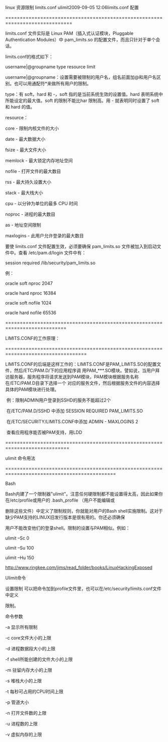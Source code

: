   

linux 资源限制 limits.conf ulimit2009-09-05 12:06limits.conf 配置

=============================================================================

limits.conf 文件实际是 Linux PAM（插入式认证模块，Pluggable Authentication Modules）中 pam_limits.so 的配置文件，而且只针对于单个会话。

limits.conf的格式如下：

username|@groupname type resource limit

username|@groupname：设置需要被限制的用户名，组名前面加@和用户名区别。也可以用通配符*来做所有用户的限制。

type：有 soft，hard 和 -，soft 指的是当前系统生效的设置值。hard 表明系统中所能设定的最大值。soft 的限制不能比har 限制高。用 - 就表明同时设置了 soft 和 hard 的值。

resource：

core - 限制内核文件的大小

date - 最大数据大小

fsize - 最大文件大小

memlock - 最大锁定内存地址空间

nofile - 打开文件的最大数目

rss - 最大持久设置大小

stack - 最大栈大小

cpu - 以分钟为单位的最多 CPU 时间

noproc - 进程的最大数目

as - 地址空间限制

maxlogins - 此用户允许登录的最大数目

要使 limits.conf 文件配置生效，必须要确保 pam_limits.so 文件被加入到启动文件中。查看 /etc/pam.d/login 文件中有：

session required /lib/security/pam_limits.so

例：

oracle soft nproc 2047 

oracle hard nproc 16384 

oracle soft nofile 1024 

oracle hard nofile 65536

===========================================================================

 LIMITS.CONF的工作原理：

==================================================================================

LIMITS.CONF的后端是这样工作的：LIMITS.CONF是PAM_LIMITS.SO的配置文件，然后/ETC/PAM.D/下的应用程序调 用PAM_***.SO模块。譬如说，当用户拜访服务器，服务程序将请求发送到PAM模块，PAM模块根据服务名称在/ETC/PAM.D目录下选择一个 对应的服务文件，然后根据服务文件的内容选择具体的PAM模块进行处理。

 

​    例：限制ADMIN用户登录到SSHD的服务不能超过2个

 

 

​    在/ETC/PAM.D/SSHD 中添加 SESSION REQUIRED PAM_LIMITS.SO

 

 

​    在/ETC/SECURITY/LIMITS.CONF中添加 ADMIN - MAXLOGINS 2

 

 

​    查看应用程序能否被PAM支持，用LDD

 

============================================================================

 

ulimit 命令用法

 

============================================================================================

 

 

Bash

Bash内建了一个限制器"ulimit"。注意任何硬限制都不能设置得太高，因此如果你在/etc/profile或用户的 .bash_profile （用户不能编辑或

 

删除这些文件）中定义了限制规则，你就能对用户的Bash shell实施限制。这对于缺少PAM支持的LINUX旧发行版本是很有用的。你还必须确保

 

用户不能改变他们的登录shell。限制的设置与PAM相似。例如：

 

ulimit –Sc 0

ulimit –Su 100

ulimit –Hu 150

 

 

<http://www.ringkee.com/jims/read_folder/books/LinuxHackingExposed>

Ulimit命令

设置限制     可以把命令加到profile文件里，也可以在/etc/security/limits.conf文件中定义

限制。

命令参数

-a      显示所有限制

-c      core文件大小的上限

-d      进程数据段大小的上限

-f      shell所能创建的文件大小的上限

-m     驻留内存大小的上限

-s      堆栈大小的上限

-t      每秒可占用的CPU时间上限

-p     管道大小

-n     打开文件数的上限

-u     进程数的上限

-v     虚拟内存的上限

 